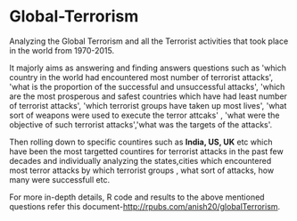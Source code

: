 # Global-Terrorism
Analyzing the Global Terrorism and all the Terrorist activities that took place in the world from 1970-2015.

It majorly aims as answering and finding answers questions such as 'which country in the world had encountered most number of terrorist attacks', 'what is the proportion of the successful and unsuccessful attacks', 'which are the most prosperous and safest countries which have had least number of terrorist attacks', 'which terrorist groups have taken up most lives', 'what sort of weapons were used to execute the terror attcaks' , 'what were the objective of such terrorist attacks','what was the targets of the attacks'. 

Then rolling down to specific countires such as __India, US, UK__ etc which have been the most targetted countires for terrorist attacks in the past few decades and individually analyzing the states,cities which encountered most terror attacks by which terrorist groups , what sort of attacks, how many were successfull etc.

For more in-depth details, R code and results to the above mentioned questions refer this document-http://rpubs.com/anish20/globalTerrorism.
